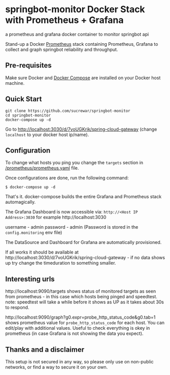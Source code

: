 # springbot-monitor Docker Stack with Prometheus + Grafana
a prometheus and grafana docker container to monitor springbot api

Stand-up a Docker [Prometheus](http://prometheus.io/) stack containing Prometheus, Grafana to collect and graph springbot reliability and throughput.

## Pre-requisites

Make sure Docker and [Docker Compose](https://docs.docker.com/compose/install/) are installed on your Docker host machine.

## Quick Start

```
git clone https://github.com/sucrewar/springbot-monitor
cd springbot-monitor
docker-compose up -d
```

Go to [http://localhost:3030/d/7voUGKrik/spring-cloud-gateway](http://http://localhost:3030/d/7voUGKrik/spring-cloud-gateway) (change `localhost` to your docker host ip/name).

## Configuration

To change what hosts you ping you change the `targets` section in [/prometheus/prometheus.yaml](./prometheus/prometheus.yaml) file.


Once configurations are done, run the following command:

    $ docker-compose up -d

That's it. docker-compose builds the entire Grafana and Prometheus stack automagically.

The Grafana Dashboard is now accessible via: `http://<Host IP Address>:3030` for example http://localhost:3030

username - admin
password - admin (Password is stored in the `config.monitoring` env file)

The DataSource and Dashboard for Grafana are automatically provisioned.

If all works it should be available at http://localhost:3030/d/7voUGKrik/spring-cloud-gateway - if no data shows up try change the timeduration to something smaller.

## Interesting urls

http://localhost:9090/targets shows status of monitored targets as seen from prometheus - in this case which hosts being pinged and speedtest. note: speedtest will take a while before it shows as UP as it takes about 30s to respond.

http://localhost:9090/graph?g0.expr=probe_http_status_code&g0.tab=1 shows prometheus value for `probe_http_status_code` for each host. You can edit/play with additional values. Useful to check everything is okey in prometheus (in case Grafana is not showing the data you expect).

## Thanks and a disclaimer
This setup is not secured in any way, so please only use on non-public networks, or find a way to secure it on your own.